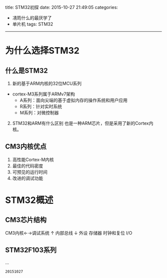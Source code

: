 title: STM32初探
date: 2015-10-27 21:49:05
categories: 
- 凊筠什么的最厌学了
- 单片机
tags: STM32 
---

# 为什么选择STM32 #

## 什么是STM32 ##

1. 新的基于ARM内核的32位MCU系列
- cortex-M3系列属于ARMv7架构
     - A系列：面向尖端的基于虚拟内存的操作系统和用户应用
     - R系列：针对实时系统
     - M系列：对微控制器
 
<!-- more -->

2. STM32和ARM有什么区别
也是一种ARM芯片，但是采用了新的Cortex内核。

## CM3内核优点 ##

1. 高性能Cortex-M内核
2. 最佳的代码密度
3. 可预见的运行时间
4. 改进的调试功能


# STM32概述 #

## CM3芯片结构 ##

CM3内核←→调试系统
↑
内部总线
↓
外设  存储器
时钟和复位 I/O

## STM32F103系列 ##
...

`20151027`